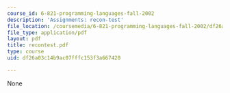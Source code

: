 ```yaml
---
course_id: 6-821-programming-languages-fall-2002
description: 'Assignments: recon-test'
file_location: /coursemedia/6-821-programming-languages-fall-2002/df26a03c14b9ac07fffc153f3a667420_recontest.pdf
file_type: application/pdf
layout: pdf
title: recontest.pdf
type: course
uid: df26a03c14b9ac07fffc153f3a667420

---
```

None